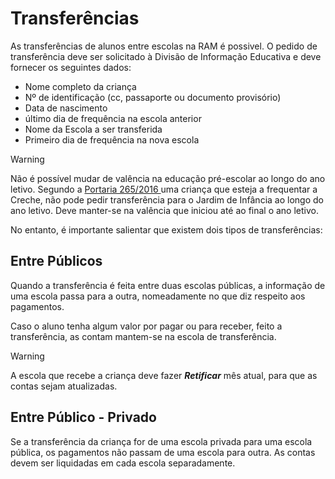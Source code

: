 ﻿# Transferências

As transferências de alunos entre escolas na RAM é possivel. O pedido de transferência deve ser solicitado à Divisão de Informação Educativa e deve fornecer os seguintes dados:

- Nome completo da criança
- Nº de identificação (cc, passaporte ou documento provisório)
- Data de nascimento
- último dia de frequência na escola anterior
- Nome da Escola a ser transferida
- Primeiro dia de frequência na nova escola

>[!WARNING]  
> Não é possível mudar de valência na educação pré-escolar ao longo do ano letivo. Segundo a [Portaria 265/2016 ](http://joram.madeira.gov.pt/joram/1serie/Ano%20de%202016/ISerie-121-2016-07-13sup.pdf) uma criança que esteja a frequentar a Creche, não pode pedir transferência para o Jardim de Infância ao longo do ano letivo. Deve manter-se na valência que iniciou até ao final o ano letivo.



No entanto, é importante salientar que existem dois tipos de transferências:


## Entre Públicos

Quando a transferência é feita entre duas escolas públicas, a informação de uma escola passa para a outra, nomeadamente no que diz respeito aos pagamentos.

Caso o aluno tenha algum valor por pagar ou para receber, feito a transferência, as contam mantem-se na escola de transferência.

>[!WARNING]  
> A escola que recebe a criança deve fazer ***Retificar*** mês atual, para que as contas sejam atualizadas. 



## Entre Público - Privado

Se a transferência da criança for de uma escola privada para uma escola pública, os pagamentos não passam de uma escola para outra. As contas devem ser liquidadas em cada escola separadamente. 





